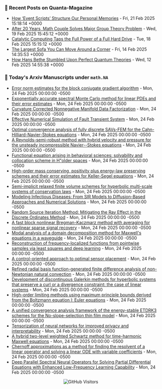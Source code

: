 ### 📝 Recent Posts on Quanta-Magazine
<!-- quanta starts -->
* <a href="https://www.quantamagazine.org/how-event-scripts-structure-our-personal-memories-20250221/">How ‘Event Scripts’ Structure Our Personal Memories</a> - Fri, 21 Feb 2025 15:18:14 +0000
* <a href="https://www.quantamagazine.org/after-20-years-math-couple-solves-major-group-theory-problem-20250219/">After 20 Years, Math Couple Solves Major Group Theory Problem</a> - Wed, 19 Feb 2025 15:45:12 +0000
* <a href="https://www.quantamagazine.org/catalytic-computing-taps-the-full-power-of-a-full-hard-drive-20250218/">Catalytic Computing Taps the Full Power of a Full Hard Drive</a> - Tue, 18 Feb 2025 15:15:12 +0000
* <a href="https://www.quantamagazine.org/the-largest-sofa-you-can-move-around-a-corner-20250214/">The Largest Sofa You Can Move Around a Corner</a> - Fri, 14 Feb 2025 14:35:53 +0000
* <a href="https://www.quantamagazine.org/how-hans-bethe-stumbled-upon-perfect-quantum-theories-20250212/">How Hans Bethe Stumbled Upon Perfect Quantum Theories</a> - Wed, 12 Feb 2025 14:55:38 +0000
<!-- quanta ends -->


### 📝 Today's Arxiv Manuscripts under ``math.NA``
<!-- arxiv-math-na starts -->
* <a href="https://arxiv.org/abs/2502.14979">Error norm estimates for the block conjugate gradient algorithm</a> - Mon, 24 Feb 2025 00:00:00 -0500
* <a href="https://arxiv.org/abs/2502.15123">Exponentially accurate spectral Monte Carlo method for linear PDEs and their error estimates</a> - Mon, 24 Feb 2025 00:00:00 -0500
* <a href="https://arxiv.org/abs/2502.15124">Curvature Corrected Nonnegative Manifold Data Factorization</a> - Mon, 24 Feb 2025 00:00:00 -0500
* <a href="https://arxiv.org/abs/2502.15151">Effective Numerical Simulation of Fault Transient System</a> - Mon, 24 Feb 2025 00:00:00 -0500
* <a href="https://arxiv.org/abs/2502.15234">Optimal convergence analysis of fully discrete SAVs-FEM for the Cahn-Hilliard-Navier-Stokes equations</a> - Mon, 24 Feb 2025 00:00:00 -0500
* <a href="https://arxiv.org/abs/2502.15293">A Reynolds-semi-robust method with hybrid velocity and pressure for the unsteady incompressible Navier--Stokes equations</a> - Mon, 24 Feb 2025 00:00:00 -0500
* <a href="https://arxiv.org/abs/2502.15324">Functional equation arising in behavioral sciences: solvability and collocation scheme in H"older spaces</a> - Mon, 24 Feb 2025 00:00:00 -0500
* <a href="https://arxiv.org/abs/2502.15354">High-order mass conserving, positivity plus energy-law preserving schemes and their error estimates for Keller-Segel equations</a> - Mon, 24 Feb 2025 00:00:00 -0500
* <a href="https://arxiv.org/abs/2502.15402">Semi-implicit relaxed finite volume schemes for hyperbolic multi-scale systems of conservation laws</a> - Mon, 24 Feb 2025 00:00:00 -0500
* <a href="https://arxiv.org/abs/2502.15439">Modeling Infectious Diseases: From SIR Models to Diffusion-Based Approaches and Numerical Solutions</a> - Mon, 24 Feb 2025 00:00:00 -0500
* <a href="https://arxiv.org/abs/2502.15454">Random Source Iteration Method: Mitigating the Ray Effect in the Discrete Ordinates Method</a> - Mon, 24 Feb 2025 00:00:00 -0500
* <a href="https://arxiv.org/abs/2502.15529">A fast block nonlinear Bregman-Kaczmarz method with averaging for nonlinear sparse signal recovery</a> - Mon, 24 Feb 2025 00:00:00 -0500
* <a href="https://arxiv.org/abs/2502.15548">Modal analysis of a domain decomposition method for Maxwell's equations in a waveguide</a> - Mon, 24 Feb 2025 00:00:00 -0500
* <a href="https://arxiv.org/abs/2502.09794">Reconstruction of frequency-localized functions from pointwise samples via least squares and deep learning</a> - Mon, 24 Feb 2025 00:00:00 -0500
* <a href="https://arxiv.org/abs/2502.15062">A control-oriented approach to optimal sensor placement</a> - Mon, 24 Feb 2025 00:00:00 -0500
* <a href="https://arxiv.org/abs/2202.08095">Refined radial basis function-generated finite difference analysis of non-Newtonian natural convection</a> - Mon, 24 Feb 2025 00:00:00 -0500
* <a href="https://arxiv.org/abs/2405.04347">Development of discontinuous Galerkin methods for hyperbolic systems that preserve a curl or a divergence constraint: the case of linear systems</a> - Mon, 24 Feb 2025 00:00:00 -0500
* <a href="https://arxiv.org/abs/2407.20966">High-order limiting methods using maximum principle bounds derived from the Boltzmann equation I: Euler equations</a> - Mon, 24 Feb 2025 00:00:00 -0500
* <a href="https://arxiv.org/abs/2412.09903">A unified convergence analysis framework of the energy-stable ETDRK3 schemes for the No-slope-selection thin film model</a> - Mon, 24 Feb 2025 00:00:00 -0500
* <a href="https://arxiv.org/abs/2501.06300">Tensorization of neural networks for improved privacy and interpretability</a> - Mon, 24 Feb 2025 00:00:00 -0500
* <a href="https://arxiv.org/abs/2501.18305">A hybrid two-level weighted Schwartz method for time-harmonic Maxwell equations</a> - Mon, 24 Feb 2025 00:00:00 -0500
* <a href="https://arxiv.org/abs/2301.06765">Chernoff approximations as a method for finding the resolvent of a linear operator and solving a linear ODE with variable coefficients</a> - Mon, 24 Feb 2025 00:00:00 -0500
* <a href="https://arxiv.org/abs/2409.19976">Deep Parallel Spectral Neural Operators for Solving Partial Differential Equations with Enhanced Low-Frequency Learning Capability</a> - Mon, 24 Feb 2025 00:00:00 -0500
<!-- arxiv-math-na ends -->

<div align="center">
  
![GitHub Visitors](https://api.visitorbadge.io/api/visitors?path=https%3A%2F%2Fgithub.com%2Flowrank&label=profile%20views&labelColor=%231e1e2e&countColor=%23cba6f7)



</div>
